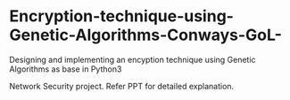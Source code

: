 # Encryption-technique-using-Genetic-Algorithms-Conways-GoL-
Designing and implementing an encyption technique using Genetic Algorithms as base in Python3

Network Security project.
Refer PPT for detailed explanation.
